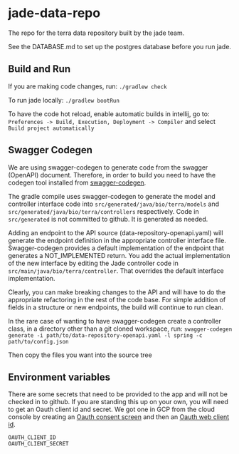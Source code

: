 # jade-data-repo
The repo for the terra data repository built by the jade team.

See the DATABASE.md to set up the postgres database before you run jade.

## Build and Run

If you are making code changes, run:
`./gradlew check`

To run jade locally:
`./gradlew bootRun`

To have the code hot reload, enable automatic builds in intellij, go to:
`Preferences -> Build, Execution, Deployment -> Compiler`
and select `Build project automatically`

## Swagger Codegen

We are using swagger-codegen to generate code from the swagger (OpenAPI) document. Therefore, in order to build
you need to have the codegen tool installed from [swagger-codegen](https://swagger.io/docs/open-source-tools/swagger-codegen/).

The gradle compile uses swagger-codegen to generate the model and controller interface code into
`src/generated/java/bio/terra/models` and `src/generated/java/bio/terra/controllers` respectively. Code in
`src/generated` is not committed to github. It is generated as needed.

Adding an endpoint to the API source (data-repository-openapi.yaml) will generate the endpoint definition in the
appropriate controller interface file. Swagger-codegen provides a default implementation of the endpoint that generates
a NOT_IMPLEMENTED return. You add the actual implementation of the new interface by editing the Jade controller code
in `src/main/java/bio/terra/controller`. That overrides the default interface implementation.

Clearly, you can make breaking changes to the API and will have to do the appropriate refactoring in the rest of
the code base. For simple addition of fields in a structure or new endpoints, the build will continue to run clean.

In the rare case of wanting to have swagger-codegen create a controller class,
in a directory other than a git cloned workspace, run:
`swagger-codegen generate -i path/to/data-repository-openapi.yaml -l spring -c path/to/config.json`

Then copy the files you want into the source tree

## Environment variables

There are some secrets that need to be provided to the app and will not be checked in
to github. If you are standing this up on your own, you will need to get an Oauth client
id and secret. We got one in GCP from the cloud console by creating an
[Oauth consent screen](https://console.cloud.google.com/apis/credentials/consent)
and then an [Oauth web client id](https://console.cloud.google.com/apis/credentials).

    OAUTH_CLIENT_ID
    OAUTH_CLIENT_SECRET

